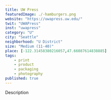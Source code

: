 ```yaml
---
title: UW Press
featuredImage: ./-hamburgers.png
website: "https://uwapress.uw.edu/"
twit: "UWAPress"
inst: "uwapress"
category: "U"
city: "Seattle"
neighborhood: "U District"
size: "Medium (11-40)"
place: [-122.31458380216057,47.66087614838885]
tags:
    - print
    - product
    - packaging
    - photography
published: true
---
```


Description
